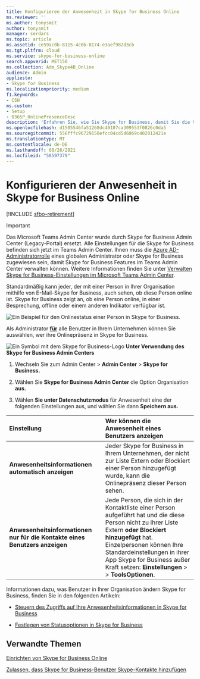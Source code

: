 ```yaml
---
title: Konfigurieren der Anwesenheit in Skype for Business Online
ms.reviewer: ''
ms.author: tonysmit
author: tonysmit
manager: serdars
ms.topic: article
ms.assetid: ce59ac0b-8115-4c6b-8174-e3aef982d3cb
ms.tgt.pltfrm: cloud
ms.service: skype-for-business-online
search.appverid: MET150
ms.collection: Adm_Skype4B_Online
audience: Admin
appliesto:
- Skype for Business
ms.localizationpriority: medium
f1.keywords:
- CSH
ms.custom:
- Setup
- O365P_OnlinePresenceDesc
description: 'Erfahren Sie, wie Sie Skype for Business, damit Sie die Verfügbarkeit Ihrer Kollegen sehen können. '
ms.openlocfilehash: d1505546fa51268dc40107ca309553f0826c0da5
ms.sourcegitcommit: 556fffc96729150efcc04cd5d6069c402012421e
ms.translationtype: MT
ms.contentlocale: de-DE
ms.lasthandoff: 08/26/2021
ms.locfileid: "58597379"
---
```

# <a name="configure-presence-in-skype-for-business-online"></a>Konfigurieren der Anwesenheit in Skype for Business Online

[!INCLUDE [sfbo-retirement](../../Hub/includes/sfbo-retirement.md)]

> [!IMPORTANT]
> Das Microsoft Teams Admin Center wurde durch Skype for Business Admin Center (Legacy-Portal) ersetzt. Alle Einstellungen für die Skype for Business befinden sich jetzt im Teams Admin Center. Ihnen muss die [Azure AD-Administratorrolle](/azure/active-directory/roles/permissions-reference) eines globalen Administrator oder Skype for Business zugewiesen sein, damit Skype for Business Features im Teams Admin Center verwalten können. Weitere Informationen finden Sie unter [Verwalten Skype for Business-Einstellungen im Microsoft Teams Admin Center](/MicrosoftTeams/skype-for-business-settings?bc=%2fskypeforbusiness%2fbreadcrumb%2ftoc.json&toc=%2fskypeforbusiness%2fsfbotoc%2ftoc.json).

Standardmäßig kann jeder, der mit einer Person in Ihrer Organisation mithilfe von E-Mail-Skype for Business, auch sehen, ob diese Person online ist. Skype for Business zeigt an, ob eine Person online, in einer Besprechung, offline oder einem anderen Indikator verfügbar ist.

![Ein Beispiel für den Onlinestatus einer Person in Skype for Business.](../images/f0849132-1ddb-480f-bca6-cfe9eaa0486d.png)

Als Administrator **[für](https://support.office.com/article/eac4d046-1afd-4f1a-85fc-8219c79e1504)** alle Benutzer in Ihrem Unternehmen können Sie auswählen, wer ihre Onlinepräsenz in Skype for Business.

![Ein Symbol mit dem Skype for Business-Logo](../images/sfb-logo-30x30.png) **Unter Verwendung des Skype for Business Admin Centers**

1. Wechseln Sie zum Admin Center > **Admin Center**  >  **Skype for Business.**

2. Wählen Sie **Skype for Business Admin Center** die Option Organisation **aus.**

3. Wählen **Sie unter Datenschutzmodus** für Anwesenheit eine der folgenden Einstellungen aus, und wählen Sie dann **Speichern aus.**

|**Einstellung**|**Wer können die Anwesenheit eines Benutzers anzeigen**|
|:-----|:-----|
|**Anwesenheitsinformationen automatisch anzeigen** <br/> |Jeder Skype for Business in Ihrem Unternehmen, der nicht zur Liste  Extern  oder Blockiert einer Person hinzugefügt wurde, kann die Onlinepräsenz dieser Person sehen. <br/> |
|**Anwesenheitsinformationen nur für die Kontakte eines Benutzers anzeigen** <br/> |Jede Person, die sich in der Kontaktliste einer Person aufgeführt hat und die diese Person nicht zu ihrer Liste Extern **oder** **Blockiert hinzugefügt** hat. <br/> Einzelpersonen können Ihre Standardeinstellungen in ihrer App Skype for Business außer Kraft setzen: **Einstellungen**  >    >  **ToolsOptionen**. <br/> |

Informationen dazu, was Benutzer in Ihrer Organisation ändern Skype for Business, finden Sie in den folgenden Artikeln:

- [Steuern des Zugriffs auf Ihre Anwesenheitsinformationen in Skype for Business](https://support.office.com/article/fea86e34-60cf-4dd0-bfb2-169a42afd92c)

- [Festlegen von Statusoptionen in Skype for Business](https://support.office.com/article/efd25395-c8ef-4510-b9cb-6f70e2fff8a0)

## <a name="related-topics"></a>Verwandte Themen

[Einrichten von Skype for Business Online](set-up-skype-for-business-online.md)

[Zulassen, dass Skype for Business-Benutzer Skype-Kontakte hinzufügen](let-skype-for-business-users-add-skype-contacts.md)
